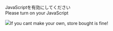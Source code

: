 JavaScriptを有効にしてください  
Please turn on your JavaScript

![](https://static.blahaj.zone/blahaj-logo.webp)If you cant make your own, store bought is fine!